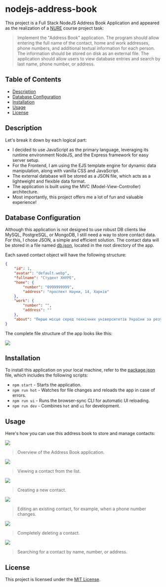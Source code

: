 # nodejs-address-book

This project is a Full Stack NodeJS Address Book Application and appeared as the realization of a [NURE](https://nure.ua/) course project task:

> Implement the "Address Book" application. The program should allow entering the full name of the contact, home and work addresses, phone numbers, and additional textual information for each person. The information should be stored on disk as an external file. The application should allow users to view database entries and search by last name, phone number, or address.

## Table of Contents

- [Description](#description)
- [Database Configuration](#database-configuration)
- [Installation](#installation)
- [Usage](#usage)
- [License](#license)

## Description

Let's break it down by each logical part:
- I decided to use JavaScript as the primary language, leveraging its runtime environment NodeJS, and the Express framework for easy server setup.
- For the Frontend, I am using the EJS template engine for dynamic data manipulation, along with vanilla CSS and JavaScript.
- The external database will be stored as a JSON file, which acts as a lightweight and flexible data format.
- The application is built using the MVC (Model-View-Controller) architecture.
- Most importantly, this project offers me a lot of fun and valuable experience!

## Database Configuration

Although this application is not designed to use robust DB clients like MySQL, PostgreSQL, or MongoDB, I still need a way to store contact data. For this, I chose JSON, a simple and efficient solution. The contact data will be stored in a file named [db.json](https://github.com/korichh/nodejs-address-book/blob/main/db.json), located in the root directory of the app.

Each saved contact object will have the following structure:

```json
{
    "id": 1,
    "avatar": "default.webp",
    "fullname": "Студент ХНУРЕ",
    "home": {
        "number": "0999999999",
        "address": "проспект Науки, 14, Харків"
    },
    "work": {
        "number": "",
        "address": ""
    },
    "about": "Перше місце серед технічних університетів України за результатами рейтингу, складеного МОН молоді та спорту України"
}
```

The complete file structure of the app looks like this:

![](https://github.com/korichh/nodejs-address-book/blob/main/images/7-file-structure.png?raw=true)

## Installation

To install this application on your local machine, refer to the [package.json](https://github.com/korichh/nodejs-address-book/blob/main/package.json) file, which includes the following scripts:

- `npm start` - Starts the application.
- `npm run hot` - Watches for file changes and reloads the app in case of errors.
- `npm run ui` - Runs the browser-sync CLI for automatic UI reloading.
- `npm run dev` - Combines `hot` and `ui` for development.

## Usage

Here's how you can use this address book to store and manage contacts:

![](https://github.com/korichh/nodejs-address-book/blob/main/images/1-overview.png?raw=true)
> Overview of the Address Book application.

![](https://github.com/korichh/nodejs-address-book/blob/main/images/2-read.png?raw=true)
> Viewing a contact from the list.

![](https://github.com/korichh/nodejs-address-book/blob/main/images/3-create.png?raw=true)
> Creating a new contact.

![](https://github.com/korichh/nodejs-address-book/blob/main/images/4-edit.png?raw=true)
> Editing an existing contact, for example, when a phone number changes.

![](https://github.com/korichh/nodejs-address-book/blob/main/images/5-delete.png?raw=true)
> Completely deleting a contact.

![](https://github.com/korichh/nodejs-address-book/blob/main/images/6-search.png?raw=true)
> Searching for a contact by name, number, or address.

## License

This project is licensed under the [MIT License](https://github.com/korichh/nodejs-address-book/blob/main/LICENSE).
